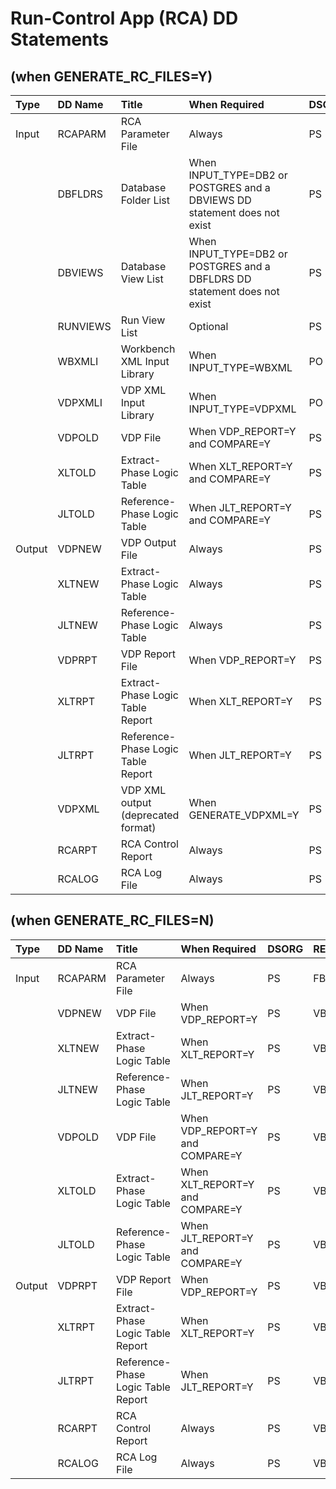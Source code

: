 # Run-Control App (RCA) DD Statements  
## (when GENERATE_RC_FILES=Y)
  
|Type|DD Name|Title|When Required|DSORG|RECFM|LRECL|  
|:-|:-|:-|:-|:-|:-|-:|
|Input|RCAPARM|RCA Parameter File|Always|PS|FB|80|
||DBFLDRS|Database Folder List|When INPUT_TYPE=DB2 or POSTGRES and a DBVIEWS DD statement does not exist|PS|FB|80|
||DBVIEWS|Database View List|When INPUT_TYPE=DB2 or POSTGRES and a DBFLDRS DD statement does not exist|PS|FB|80|
||RUNVIEWS|Run View List|Optional|PS|FB|80|
||WBXMLI|Workbench XML Input Library|When INPUT_TYPE=WBXML|PO|VB|8192|
||VDPXMLI|VDP XML Input Library|When INPUT_TYPE=VDPXML|PO|VB|8192|
||VDPOLD|VDP File|When VDP_REPORT=Y and COMPARE=Y|PS|VB|8192|
||XLTOLD|Extract-Phase Logic Table|When XLT_REPORT=Y and COMPARE=Y|PS|VB|8192|
||JLTOLD|Reference-Phase Logic Table|When JLT_REPORT=Y and COMPARE=Y|PS|VB|8192|
|Output|VDPNEW|VDP Output File|Always|PS|VB|8192|
||XLTNEW|Extract-Phase Logic Table|Always|PS|VB|8192|
||JLTNEW|Reference-Phase Logic Table|Always|PS|VB|8192|
||VDPRPT|VDP Report File|When VDP_REPORT=Y|PS|VB|8192|
||XLTRPT|Extract-Phase Logic Table Report|When XLT_REPORT=Y|PS|VB|8192|
||JLTRPT|Reference-Phase Logic Table Report|When JLT_REPORT=Y|PS|VB|8192|
||VDPXML|VDP XML output (deprecated format)|When GENERATE_VDPXML=Y|PS|VB|8192|
||RCARPT|RCA Control Report|Always|PS|VB|164|
||RCALOG|RCA Log File|Always|PS|VB|164|

## (when GENERATE_RC_FILES=N)
  
|Type|DD Name|Title|When Required|DSORG|RECFM|LRECL|  
|:-|:-|:-|:-|:-|:-|-:|
|Input|RCAPARM|RCA Parameter File|Always|PS|FB|80|
||VDPNEW|VDP File|When VDP_REPORT=Y|PS|VB|8192|
||XLTNEW|Extract-Phase Logic Table|When XLT_REPORT=Y|PS|VB|8192|
||JLTNEW|Reference-Phase Logic Table|When JLT_REPORT=Y|PS|VB|8192|
||VDPOLD|VDP File|When VDP_REPORT=Y and COMPARE=Y|PS|VB|8192|
||XLTOLD|Extract-Phase Logic Table|When XLT_REPORT=Y and COMPARE=Y|PS|VB|8192|
||JLTOLD|Reference-Phase Logic Table|When JLT_REPORT=Y and COMPARE=Y|PS|VB|8192|
|Output|VDPRPT|VDP Report File|When VDP_REPORT=Y|PS|VB|8192|
||XLTRPT|Extract-Phase Logic Table Report|When XLT_REPORT=Y|PS|VB|8192|
||JLTRPT|Reference-Phase Logic Table Report|When JLT_REPORT=Y|PS|VB|8192|
||RCARPT|RCA Control Report|Always|PS|VB|164|
||RCALOG|RCA Log File|Always|PS|VB|164|

